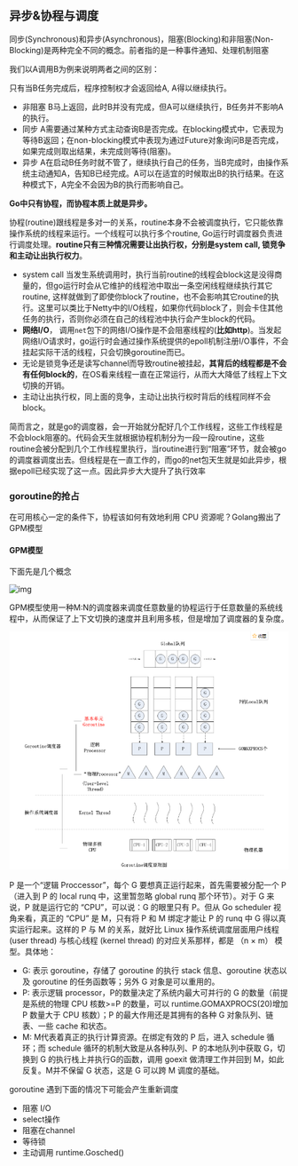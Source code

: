 ## 异步&协程与调度

同步(Synchronous)和异步(Asynchronous)，阻塞(Blocking)和非阻塞(Non-Blocking)是两种完全不同的概念。前者指的是一种事件通知、处理机制阻塞

我们以A调用B为例来说明两者之间的区别：

只有当B任务完成后，程序控制权才会返回给A, A得以继续执行。

- 非阻塞 B马上返回，此时B并没有完成，但A可以继续执行，B任务并不影响A的执行。
- 同步 A需要通过某种方式主动查询B是否完成。在blocking模式中，它表现为等待B返回；在non-blocking模式中表现为通过Future对象询问B是否完成，如果完成则取出结果，未完成则等待(阻塞)。
- 异步 A在启动B任务时就不管了，继续执行自己的任务，当B完成时，由操作系统主动通知A，告知B已经完成。A可以在适宜的时候取出B的执行结果。在这种模式下，A完全不会因为B的执行而影响自己。

**Go中只有协程，而协程本质上就是异步。**

协程(routine)跟线程是多对一的关系，routine本身不会被调度执行，它只能依靠操作系统的线程来运行。一个线程可以执行多个routine, Go运行时调度器负责进行调度处理。**routine只有三种情况需要让出执行权，分别是system call, 锁竞争和主动让出执行权力**。


- system call 当发生系统调用时，执行当前routine的线程会block这是没得商量的，但go运行时会从它维护的线程池中取出一条空闲线程继续执行其它routine, 这样就做到了即使你block了routine，也不会影响其它routine的执行。这里可以类比于Netty中的I/O线程，如果你代码block了，则会卡住其他任务的执行，否则你必须在自己的线程池中执行会产生block的代码。
- **网络I/O**， 调用`net`包下的网络I/O操作是不会阻塞线程的(**比如http**)。当发起网络I/O请求时，go运行时会通过操作系统提供的epoll机制注册I/O事件，不会挂起实际干活的线程，只会切换goroutine而已。
- 无论是锁竞争还是读写channel而导致routine被挂起，**其背后的线程都是不会有任何block的**，在OS看来线程一直在正常运行，从而大大降低了线程上下文切换的开销。
- 主动让出执行权，同上面的竞争，主动让出执行权时背后的线程同样不会block。

简而言之，就是go的调度器，会一开始就分配好几个工作线程，这些工作线程是不会block阻塞的。代码会天生就根据协程机制分为一段一段routine，这些routine会被分配到几个工作线程里执行，当routine进行到“阻塞”环节，就会被go的调度器调度出去。但线程是在一直工作的，而go的net包天生就是如此异步，根据epoll已经实现了这一点。因此异步大大提升了执行效率



### goroutine的抢占

在可用核心一定的条件下，协程该如何有效地利用 CPU 资源呢？Golang搬出了GPM模型

#### GPM模型

下面先是几个概念

![img](https://pic1.zhimg.com/80/v2-51cd80ab4319b4f0c787bf573e969aac_720w.jpg)

GPM模型使用一种M:N的调度器来调度任意数量的协程运行于任意数量的系统线程中，从而保证了上下文切换的速度并且利用多核，但是增加了调度器的复杂度。

![1590470983457](image/1590470983457.png)

P 是一个“逻辑 Proccessor”，每个 G 要想真正运行起来，首先需要被分配一个 P（进入到 P 的 local runq 中，这里暂忽略 global runq 那个环节）。对于 G 来说，P 就是运行它的 “CPU”，可以说：G 的眼里只有 P。但从 Go scheduler 视角来看，真正的 “CPU” 是 M，只有将 P 和 M 绑定才能让 P 的 runq 中 G 得以真实运行起来。这样的 P 与 M 的关系，就好比 Linux 操作系统调度层面用户线程 (user thread) 与核心线程 (kernel thread) 的对应关系那样，都是 （n × m） 模型。具体地：

- G: 表示 goroutine，存储了 goroutine 的执行 stack 信息、goroutine 状态以及 goroutine 的任务函数等；另外 G 对象是可以重用的。
- P: 表示逻辑 processor，P的数量决定了系统内最大可并行的 G 的数量（前提是系统的物理 CPU 核数>=P 的数量，可以 runtime.GOMAXPROCS(20)增加 P 数量大于 CPU 核数）；P 的最大作用还是其拥有的各种 G 对象队列、链表、一些 cache 和状态。
- M: M代表着真正的执行计算资源。在绑定有效的 P 后，进入 schedule 循环；而 schedule 循环的机制大致是从各种队列、P 的本地队列中获取 G，切换到 G 的执行栈上并执行G的函数，调用 goexit 做清理工作并回到 M，如此反复。M并不保留 G 状态，这是 G 可以跨 M 调度的基础。

goroutine 遇到下面的情况下可能会产生重新调度

- 阻塞 I/O
- select操作
- 阻塞在channel
- 等待锁
- 主动调用 runtime.Gosched()